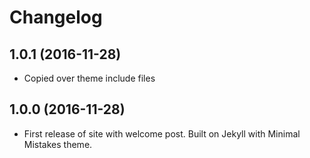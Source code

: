 # Changelog

## 1.0.1 (2016-11-28)
* Copied over theme include files

## 1.0.0 (2016-11-28)
* First release of site with welcome post. Built on Jekyll with Minimal
  Mistakes theme.

